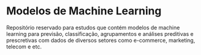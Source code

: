 # Modelos de Machine Learning
Repositório reservado para estudos que contém modelos de machine learning para previsão, classificação, agrupamentos e análises preditivas e prescretivas com dados de diversos setores como e-commerce, marketing, telecom e etc.
